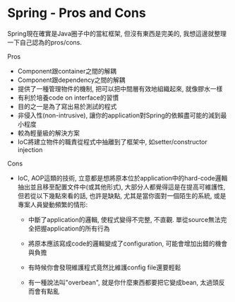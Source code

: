 # Spring - Pros and Cons

Spring現在確實是Java圈子中的當紅框架, 但沒有東西是完美的, 我想這邊就整理一下自己認為的pros/cons.

Pros

* Component跟container之間的解耦
* Component跟dependency之間的解耦
* 提供了一種管理物件的機制, 把可以把中間層有效地組織起來, 就像膠水一樣
* 有利於培養code on interface的習慣
* 目的之一是為了寫出易於測試的程式
* 非侵入性\(non-intrusive\), 讓你的application對Spring的依賴盡可能的減到最小程度
* 較為輕量級的解決方案
* IoC將建立物件的職責從程式中抽離到了框架中, 如setter/constructor injection

Cons

* IoC, AOP這類的技術, 立意都是想將原本位於application中的hard-code邏輯抽出並且移至配置文件中\(或其他形式\), 大部分人都覺得這是在提高可維護性, 但若從以下幾點來看的話, 也許是缺點, 尤其是當你面對一個陌生的系統, 或是專案人員變動頻繁的情形:

  * 中斷了application的邏輯, 使程式變得不完整, 不直觀. 單從source無法完全把握application的所有行為

  * 將原本應該寫成code的邏輯變成了configuration, 可能會增加出錯的機會與負擔

  * 有時候你會發現維護程式竟然比維護config file還要輕鬆

  * 有一種說法叫"overbean", 就是你什麼東西都要把它變成bean, 太過頭反而會有點亂



